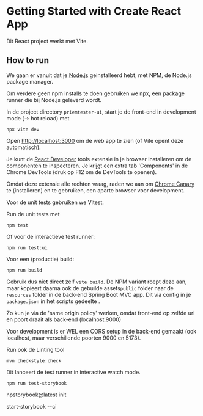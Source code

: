 # Getting Started with Create React App

Dit React project werkt met Vite.

## How to run

We gaan er vanuit dat je [Node.js](https://nodejs.org/en/download/prebuilt-installer/current) geinstalleerd hebt, met NPM, de Node.js package manager.

Om verdere geen npm installs te doen gebruiken we npx, een package runner die bij Node.js geleverd wordt.

In de project directory `priemtester-ui`, start je de front-end in development mode (-> hot reload) met

```console
npx vite dev
```


Open [http://localhost:3000](http://localhost:3000) om de web app te zien (of Vite opent deze automatisch).

Je kunt de [React Developer](https://chromewebstore.google.com/detail/react-developer-tools/fmkadmapgofadopljbjfkapdkoienihi) tools extensie in je browser installeren om de componenten te inspecteren. Je krijgt een extra tab 'Components' in de Chrome DevTools (druk op F12 om de DevTools te openen).

Omdat deze extensie alle rechten vraag, raden we aan om [Chrome Canary](https://www.google.com/chrome/canary/) te (installeren) en te gebruiken, een aparte browser voor development.

Voor de unit tests gebruiken we Vitest.

Run de unit tests met
```
npm test
```

Of voor de interactieve test runner:
```console
npm run test:ui
```

Voor een (productie) build:
```console  
npm run build
``` 

Gebruik dus niet direct zelf `vite build`. De NPM variant roept deze aan, maar kopieert daarna ook de gebuilde assets`public` folder naar de `resources` folder in de back-end Spring Boot MVC app. Dit via config in je `package.json` in het scripts gedeelte .

Zo kun je via de 'same origin policy' werken, omdat front-end op zelfde url en poort draait als back-end (localhost:9000)

Voor development is er WEL een CORS setup in de back-end gemaakt (ook localhost, maar verschillende poorten 9000 en 5173).

Run ook de Linting tool
```
mvn checkstyle:check
```

Dit lanceert de test runner in interactive watch mode.

```
npm run test-storybook
```

npstorybook@latest init

start-storybook --ci

